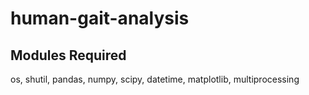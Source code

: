 # human-gait-analysis
## Modules Required
os, shutil, pandas, numpy, scipy, datetime, matplotlib, multiprocessing
